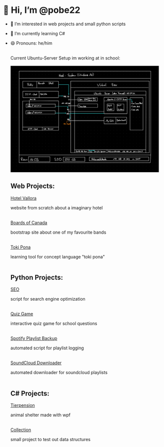 # 👋 Hi, I’m @pobe22
  - 👀 I’m interested in web projects and small python scripts
  - 🌱 I’m currently learning C#
  - 😄 Pronouns: he/him
    <br>
    <br>

    Current Ubuntu-Server Setup im working at in school:
    <br>
    <br>
    ![Current Ubuntu-Server Setup](hostsystem.png)


    ## Web Projects:
    
    [Hotel Vallora](https://github.com/pobe22/WebprojektHotel)
    
    website from scratch about a imaginary hotel
    <br>
    <br>

    [Boards of Canada](https://github.com/pobe22/BoardsOfCanada)
    
    bootstrap site about one of my favourite bands
    <br>
    <br>
    
    [Toki Pona](https://github.com/pobe22/tokipona)
    
    learning tool for concept language "toki pona"
    <br>
    <br>
    

    ## Python Projects:
    
    [SEO](https://github.com/pobe22/SEO)
    
    script for search engine optimization
    <br>
    <br>
    
    [Quiz Game](https://github.com/pobe22/spiel)

    interactive quiz game for school questions
    <br>
    <br>
    
    [Spotify Playlist Backup](https://github.com/pobe22/automate_spotify_simple)

    automated script for playlist logging
    <br>
    <br>

    [SoundCloud Downloader](https://github.com/pobe22/sc_downloader)

    automated downloader for soundcloud playlists
    <br>
    <br>

    ## C# Projects:
    
    [Tierpension](https://github.com/pobe22/Tierpension)

    animal shelter made with wpf
    <br>
    <br>
    
    [Collection](https://github.com/pobe22/Collection)

    small project to test out data structures


